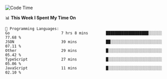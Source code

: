 <!--START_SECTION:waka-->
![Code Time](http://img.shields.io/badge/Code%20Time-518%20hrs%2052%20mins-blue)

📊 **This Week I Spent My Time On** 

```text
💬 Programming Languages: 
Go                       7 hrs 8 mins        ███████████████████░░░░░░   77.68 % 
JSON                     39 mins             ██░░░░░░░░░░░░░░░░░░░░░░░   07.11 % 
Other                    29 mins             █░░░░░░░░░░░░░░░░░░░░░░░░   05.42 % 
TypeScript               27 mins             █░░░░░░░░░░░░░░░░░░░░░░░░   05.06 % 
JavaScript               11 mins             █░░░░░░░░░░░░░░░░░░░░░░░░   02.10 % 
```


<!--END_SECTION:waka-->
